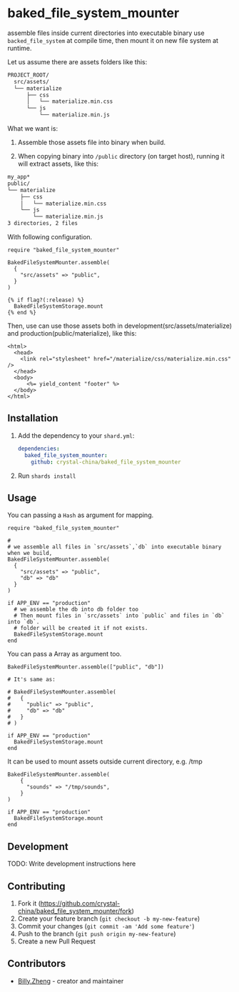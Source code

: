 # baked_file_system_mounter

assemble files inside current directories into executable binary use `backed_file_system` at compile time, then mount it on new file system at runtime. 

Let us assume there are assets folders like this:


```sh
PROJECT_ROOT/
  src/assets/
  └── materialize
	  ├── css
	  │   └── materialize.min.css
	  └── js
		  └── materialize.min.js
```

What we want is:

1. Assemble those assets file into binary when build.

2. When copying binary into `/public` directory (on target host), running it will extract assets, like this:

```sh
my_app*
public/
└── materialize
    ├── css
    │   └── materialize.min.css
    └── js
        └── materialize.min.js
3 directories, 2 files
```

With following configuration.

```crystal
require "baked_file_system_mounter"

BakedFileSystemMounter.assemble(
  {
    "src/assets" => "public",
  }
)

{% if flag?(:release) %}
  BakedFileSystemStorage.mount
{% end %}
```

Then, use can use those assets both in development(src/assets/materialize) and production(public/materialize), like this:

```erb
<html>
  <head>
    <link rel="stylesheet" href="/materialize/css/materialize.min.css" />
  </head>
  <body>
      <%= yield_content "footer" %>
  </body>
</html>
```

## Installation

1. Add the dependency to your `shard.yml`:

   ```yaml
   dependencies:
     baked_file_system_mounter:
       github: crystal-china/baked_file_system_mounter
   ```

2. Run `shards install`

## Usage

You can passing a `Hash` as argument for mapping.

```crystal
require "baked_file_system_mounter"

#
# we assemble all files in `src/assets`,`db` into executable binary when we build,
BakedFileSystemMounter.assemble(
  {
    "src/assets" => "public",
    "db" => "db"
  }
)

if APP_ENV == "production"
  # we assemble the db into db folder too
  # Then mount files in `src/assets` into `public` and files in `db` into `db`.
  # folder will be created it if not exists.
  BakedFileSystemStorage.mount
end

```

You can pass a Array as argument too.

```crystal
BakedFileSystemMounter.assemble(["public", "db"])

# It's same as:

# BakedFileSystemMounter.assemble(
#   {
#     "public" => "public",
#     "db" => "db"
#   }
# )

if APP_ENV == "production" 
  BakedFileSystemStorage.mount
end

```

It can be used to mount assets outside current directory, e.g. /tmp

```crystal
BakedFileSystemMounter.assemble(
    {
      "sounds" => "/tmp/sounds",
    }
)

if APP_ENV == "production" 
  BakedFileSystemStorage.mount
end
```

## Development

TODO: Write development instructions here

## Contributing

1. Fork it (<https://github.com/crystal-china/baked_file_system_mounter/fork>)
2. Create your feature branch (`git checkout -b my-new-feature`)
3. Commit your changes (`git commit -am 'Add some feature'`)
4. Push to the branch (`git push origin my-new-feature`)
5. Create a new Pull Request

## Contributors

- [Billy.Zheng](https://github.com/zw963) - creator and maintainer
